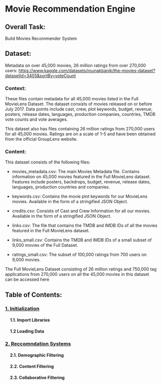 # Movie Recommendation Engine

## Overall Task:
Build Movies Recommender System

## Dataset:
Metadata on over 45,000 movies, 26 million ratings from over 270,000 users: https://www.kaggle.com/datasets/rounakbanik/the-movies-dataset?datasetId=3405&sortBy=voteCount

### Context:
These files contain metadata for all 45,000 movies listed in the Full MovieLens Dataset. The dataset consists of movies released on or before July 2017. Data points include cast, crew, plot keywords, budget, revenue, posters, release dates, languages, production companies, countries, TMDB vote counts and vote averages.

This dataset also has files containing 26 million ratings from 270,000 users for all 45,000 movies. Ratings are on a scale of 1-5 and have been obtained from the official GroupLens website.

### Content:
This dataset consists of the following files:

- movies_metadata.csv: The main Movies Metadata file. Contains information on 45,000 movies featured in the Full MovieLens dataset. Features include posters, backdrops, budget, revenue, release dates, languages, production countries and companies.

- keywords.csv: Contains the movie plot keywords for our MovieLens movies. Available in the form of a stringified JSON Object.

- credits.csv: Consists of Cast and Crew Information for all our movies. Available in the form of a stringified JSON Object.

- links.csv: The file that contains the TMDB and IMDB IDs of all the movies featured in the Full MovieLens dataset.

- links_small.csv: Contains the TMDB and IMDB IDs of a small subset of 9,000 movies of the Full Dataset.

- ratings_small.csv: The subset of 100,000 ratings from 700 users on 9,000 movies.

The Full MovieLens Dataset consisting of 26 million ratings and 750,000 tag applications from 270,000 users on all the 45,000 movies in this dataset can be accessed here

## Table of Contents:

### [1. Initialization]()

#### &nbsp;&nbsp;&nbsp;&nbsp; 1.1. Import Libraries
#### &nbsp;&nbsp;&nbsp;&nbsp; 1.2 Loading Data



### [2. Reccomndation Systems]()

#### &nbsp;&nbsp;&nbsp;&nbsp; 2.1. Demographic Filtering
#### &nbsp;&nbsp;&nbsp;&nbsp; 2.2. Content Filtering
#### &nbsp;&nbsp;&nbsp;&nbsp; 2.3. Collaborative Filtering


